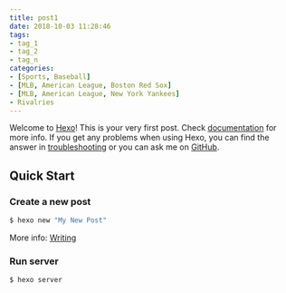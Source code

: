 ```yaml
---
title: post1
date: 2018-10-03 11:28:46
tags: 
- tag_1
- tag_2
- tag_n
categories:
- [Sports, Baseball]
- [MLB, American League, Boston Red Sox]
- [MLB, American League, New York Yankees]
- Rivalries
---
```

Welcome to [Hexo](https://hexo.io/)! This is your very first post. Check [documentation](https://hexo.io/docs/) for more info. If you get any problems when using Hexo, you can find the answer in [troubleshooting](https://hexo.io/docs/troubleshooting.html) or you can ask me on [GitHub](https://github.com/hexojs/hexo/issues).

## Quick Start

### Create a new post

``` bash
$ hexo new "My New Post"
```

More info: [Writing](https://hexo.io/docs/writing.html)

### Run server

``` bash
$ hexo server
```
